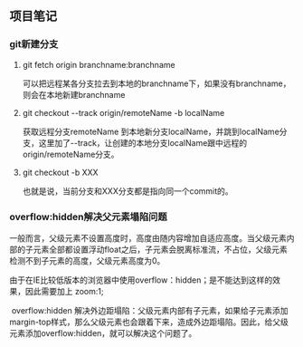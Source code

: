 ## 项目笔记

### git新建分支

1. git fetch origin branchname:branchname

   可以把远程某各分支拉去到本地的branchname下，如果没有branchname，则会在本地新建branchname

2. git checkout --track origin/remoteName -b localName

   获取远程分支remoteName 到本地新分支localName，并跳到localName分支，这里加了--track，让创建的本地分支localName跟中远程的origin/remoteName分支。

3. git checkout -b XXX

   也就是说，当前分支和XXX分支都是指向同一个commit的。

### overflow:hidden解决父元素塌陷问题

​	一般而言，父级元素不设置高度时，高度由随内容增加自适应高度。当父级元素内部的子元素全部都设置浮动float之后，子元素会脱离标准流，不占位，父级元素检测不到子元素的高度，父级元素高度为0。

​	由于在IE比较低版本的浏览器中使用overflow：hidden；是不能达到这样的效果，因此需要加上 zoom:1;

​	overflow:hidden 解决外边距塌陷：父级元素内部有子元素，如果给子元素添加margin-top样式，那么父级元素也会跟着下来，造成外边距塌陷。因此，给父级元素添加overflow:hidden，就可以解决这个问题了。


